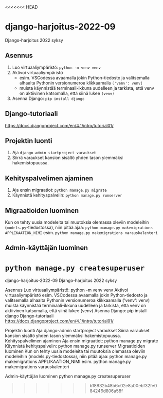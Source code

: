 <<<<<<< HEAD
# django-harjoitus-2022-09
Django-harjoitus 2022 syksy

## Asennus

1. Luo virtuaaliympäristö: `python -m venv venv`
2. Aktivoi virtuaaliympäristö
   - esim. VSCodessa avaamalla jokin Python-tiedosto ja valitsemalla
     alhaalta Pythonin versionumeroa klikkaamalla `('venv': venv)`
   - muista käynnistää terminaali-ikkuna uudelleen ja tarkista, että
     venv on aktiivinen katsomalla, että siinä lukee `(venv)`
3. Asenna Django: `pip install django`

## Django-tutoriaali

https://docs.djangoproject.com/en/4.1/intro/tutorial01/

## Projektin luonti

1. Aja `django-admin startproject varaukset`
2. Siirrä varaukset kansion sisältö yhden tason ylemmäksi
   hakemistopuussa.

## Kehityspalvelimen ajaminen

1. Aja ensin migraatiot: `python manage.py migrate`
2. Käynnistä kehityspalvelin: `python manage.py runserver`

## Migraatioiden luominen

Kun on tehty uusia modeleita tai muutoksia olemassa oleviin modeleihin
(`models.py`-tiedostossa), niin pitää ajaa:
`python manage.py makemigrations APPLIKAATION_NIMI` esim.
`python manage.py makemigrations varauskalenteri`


## Admin-käyttäjän luominen

`python manage.py createsuperuser`
=======
django-harjoitus-2022-09
Django-harjoitus 2022 syksy

Asennus
Luo virtuaaliympäristö: python -m venv venv
Aktivoi virtuaaliympäristö
esim. VSCodessa avaamalla jokin Python-tiedosto ja valitsemalla alhaalta Pythonin versionumeroa klikkaamalla ('venv': venv)
muista käynnistää terminaali-ikkuna uudelleen ja tarkista, että venv on aktiivinen katsomalla, että siinä lukee (venv)
Asenna Django: pip install django
Django-tutoriaali
https://docs.djangoproject.com/en/4.1/intro/tutorial01/

Projektin luonti
Aja django-admin startproject varaukset
Siirrä varaukset kansion sisältö yhden tason ylemmäksi hakemistopuussa.
Kehityspalvelimen ajaminen
Aja ensin migraatiot: python manage.py migrate
Käynnistä kehityspalvelin: python manage.py runserver
Migraatioiden luominen
Kun on tehty uusia modeleita tai muutoksia olemassa oleviin modeleihin (models.py-tiedostossa), niin pitää ajaa: python manage.py makemigrations APPLIKAATION_NIMI esim. python manage.py makemigrations varauskalenteri

Admin-käyttäjän luominen
python manage.py createsuperuser
>>>>>>> b18832b48b6c02e8a00ebf32fe084246d806a58f
